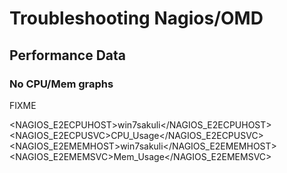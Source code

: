 # Troubleshooting Nagios/OMD


## Performance Data

### No CPU/Mem graphs 

FIXME

  <NAGIOS_E2ECPUHOST>win7sakuli</NAGIOS_E2ECPUHOST>
  <NAGIOS_E2ECPUSVC>CPU_Usage</NAGIOS_E2ECPUSVC>
  <NAGIOS_E2EMEMHOST>win7sakuli</NAGIOS_E2EMEMHOST>
  <NAGIOS_E2EMEMSVC>Mem_Usage</NAGIOS_E2EMEMSVC>